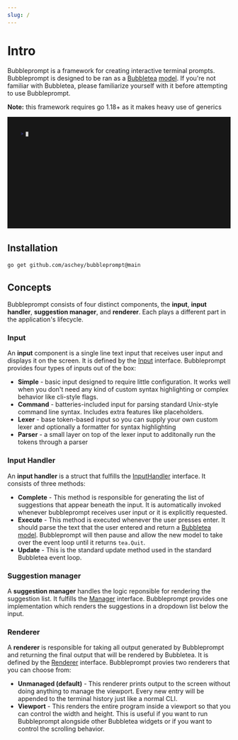 ```yaml
---
slug: /
---
```


# Intro

Bubbleprompt is a framework for creating interactive terminal prompts.
Bubbleprompt is designed to be ran as a [Bubbletea](https://github.com/charmbracelet/bubbletea) [model](https://github.com/charmbracelet/bubbletea/tree/master/tutorials/basics#the-model).
If you're not familiar with Bubbletea, please familiarize yourself with it before attempting to use Bubbleprompt.

**Note:** this framework requires go 1.18+ as it makes heavy use of generics

![demo](../static/javascript.gif)

## Installation

```bash
go get github.com/aschey/bubbleprompt@main
```

## Concepts

Bubbleprompt consists of four distinct components, the **input**, **input handler**, **suggestion manager**, and **renderer**.
Each plays a different part in the application's lifecycle.

### Input

An **input** component is a single line text input that receives user input and displays it on the screen.
It is defined by the [Input](https://github.com/aschey/bubbleprompt/blob/main/input/input.go) interface.
Bubbleprompt provides four types of inputs out of the box:

- **Simple** - basic input designed to require little configuration.
  It works well when you don't need any kind of custom syntax highlighting or complex behavior like cli-style flags.
- **Command** - batteries-included input for parsing standard Unix-style command line syntax. Includes extra features like placeholders.
- **Lexer** - base token-based input so you can supply your own custom lexer and optionally a formatter for syntax highlighting
- **Parser** - a small layer on top of the lexer input to additonally run the tokens through a parser

### Input Handler

An **input handler** is a struct that fulfills the [InputHandler](https://github.com/aschey/bubbleprompt/blob/main/prompt/InputHandler.go) interface.
It consists of three methods:

- **Complete** - This method is responsible for generating the list of suggestions that appear beneath the input.
  It is automatically invoked whenever bubbleprompt receives user input or it is explicitly requested.
- **Execute** - This method is executed whenever the user presses enter.
  It should parse the text that the user entered and return a [Bubbletea model](https://github.com/charmbracelet/bubbletea/tree/master/tutorials/basics#the-model).
  Bubbleprompt will then pause and allow the new model to take over the event loop until it returns `tea.Quit`.
- **Update** - This is the standard update method used in the standard Bubbletea event loop.

### Suggestion manager

A **suggestion manager** handles the logic reponsible for rendering the suggestion list.
It fulfills the [Manager](https://github.com/aschey/bubbleprompt/blob/main/suggestion/manager.go) interface.
Bubbleprompt provides one implementation which renders the suggestions in a dropdown list below the input.

### Renderer

A **renderer** is responsible for taking all output generated by Bubbleprompt and returning the final output that will be rendered by Bubbletea.
It is defined by the [Renderer](https://github.com/aschey/bubbleprompt/blob/main/renderer/renderer.go) interface.
Bubbleprompt provies two renderers that you can choose from:

- **Unmanaged (default)** - This renderer prints output to the screen without doing anything to manage the viewport.
  Every new entry will be appended to the terminal history just like a normal CLI.
- **Viewport** - This renders the entire program inside a viewport so that you can control the width and height.
  This is useful if you want to run Bubbleprompt alongside other Bubbletea widgets or if you want to control the scrolling behavior.
